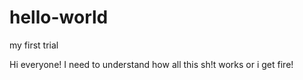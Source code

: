 # hello-world
my first trial

Hi everyone!
I need to understand how all this sh!t works or i get fire!
